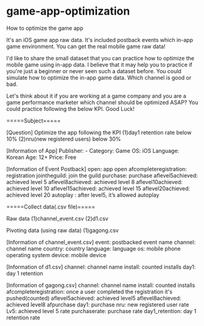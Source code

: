 # game-app-optimization
How to optimize the game app

It's an iOS game app raw data. It's included postback events which in-app game environment. You can get the real mobile game raw data!

I'd like to share the small dataset that you can practice how to optimize the mobile game using in-app data. I believe that it may help you to practice if you're just a beginner or never seen such a dataset before. You could simulate how to optimize the in-app game data. Which channel is good or bad.

Let's think about it if you are working at a game company and you are a game performance marketer which channel should be optimized ASAP? You could practice following the below KPI. Good Luck!

=====Subject=====

[Question] Optimize the app following the KPI
(1)day1 retention rate below 10%
(2)nru(new registered users) below 30%

[Information of App]
Publisher: -
Category: Game
OS: iOS
Language: Korean
Age: 12+
Price: Free

[Information of Event Postback]
open: app open
afcompleteregistration: registration
jointheguild: join the guild
purchase: purchase
aflevel5achieved: achieved level 5 aflevel8achieved: achieved level 8
aflevel10achieved: achieved level 10 aflevel15achieved: achieved level 15
aflevel20achieved: achieved level 20 autoplay : after level5, it’s allowed autoplay

=====Collect data(.csv file)=====

Raw data
(1)channel_event.csv
(2)d1.csv

Pivoting data (using raw data)
(1)gagong.csv

[Information of channel_event.csv]
event: postbacked event name
channel: channel name
country: country
language: language
os: mobile phone operating system
device: mobile device

[Information of d1.csv]
channel: channel name
install: counted installs
day1: day 1 retention

[Information of gagong.csv]
channel: channel name
install: counted installs
afcompleteregistration: once a user completed the registration it's pushed(counted)
aflevel5achieved: achieved level5
aflevel8achieved: achieved level8
afpurchase day1: purchase nru: new registered user rate Lv5: achieved level 5 rate purchaserate: purchase rate
day1_retention: day 1 retention rate
